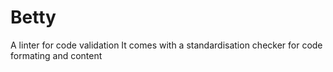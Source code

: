 # Betty
A linter for code validation
It comes with a standardisation checker for code formating and content 
